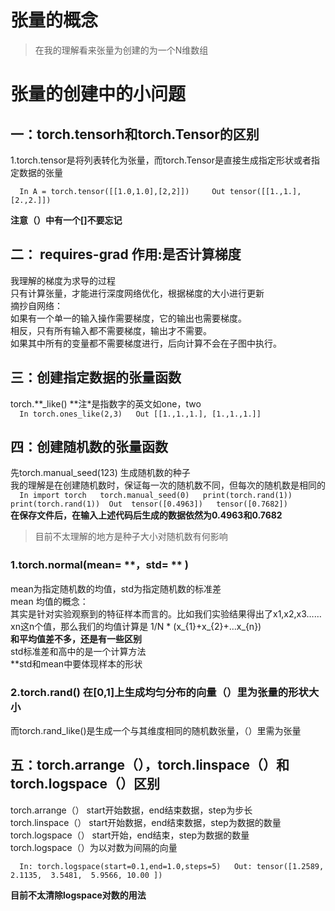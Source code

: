 # 张量的概念 
>在我的理解看来张量为创建的为一个N维数组
# 张量的创建中的小问题  
## 一：torch.tensorh和torch.Tensor的区别 
1.torch.tensor是将列表转化为张量，而torch.Tensor是直接生成指定形状或者指定数据的张量  
    
``  
In A = torch.tensor([[1.0,1.0],[2,2]])    
Out tensor([[1.,1.],[2.,2.]])
``  
   
**注意（）中有一个[]不要忘记**    
  
## 二： **requires-grad**  作用:是否计算梯度  
我理解的梯度为求导的过程  
只有计算张量，才能进行深度网络优化，根据梯度的大小进行更新  
摘抄自网络：  
如果有一个单一的输入操作需要梯度，它的输出也需要梯度。  
相反，只有所有输入都不需要梯度，输出才不需要。  
如果其中所有的变量都不需要梯度进行，后向计算不会在子图中执行。  
## 三：创建指定数据的张量函数  
torch.**_like()  **注*是指数字的英文如one，two  
``  
In torch.ones_like(2,3)  
Out [[1.,1.,1.], [1.,1.,1.]]
``    
## 四：创建随机数的张量函数  
先torch.manual_seed(123) 生成随机数的种子  
我的理解是在创建随机数时，保证每一次的随机数不同，但每次的随机数是相同的  
``  
In import torch  
   torch.manual_seed(0)  
   print(torch.rand(1))  
   print(torch.rand(1)) 
Out  tensor([0.4963])  
     tensor([0.7682])  
``  
**在保存文件后，在输入上述代码后生成的数据依然为0.4963和0.7682**  
>目前不太理解的地方是种子大小对随机数有何影响  


### 1.torch.normal(mean= **，std= ** )  
mean为指定随机数的均值，std为指定随机数的标准差  
mean 均值的概念：  
其实是针对实验观察到的特征样本而言的。比如我们实验结果得出了x1,x2,x3……xn这n个值，那么我们的均值计算是
       1/N * (x_{1}+x_{2}+…x_{n})  
**和平均值差不多，还是有一些区别**  
std标准差和高中的是一个计算方法  
**std和mean中要体现样本的形状  
### 2.torch.rand() 在[0,1]上生成均匀分布的向量（）里为张量的形状大小  
而torch.rand_like()是生成一个与其维度相同的随机数张量，（）里需为张量  
## 五：torch.arrange（），torch.linspace（）和torch.logspace（）区别  
torch.arrange（） start开始数据，end结束数据，step为步长  
torch.linspace（） start开始数据，end结束数据，step为数据的数量  
torch.logspace（）  start开始，end结束，step为数据的数量  
torch.logspace（）为以对数为间隔的向量  
  
``  
In: torch.logspace(start=0.1,end=1.0,steps=5)  
Out: tensor([1.2589, 2.1135,  3.5481,  5.9566, 10.00 ])  
``  
  
**目前不太清除logspace对数的用法**  













